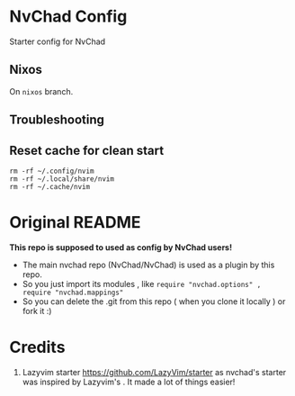 # NvChad Config

Starter config for NvChad

## Nixos

On `nixos` branch.

## Troubleshooting

## Reset cache for clean start

```
rm -rf ~/.config/nvim
rm -rf ~/.local/share/nvim
rm -rf ~/.cache/nvim
```

# Original README

**This repo is supposed to used as config by NvChad users!**

- The main nvchad repo (NvChad/NvChad) is used as a plugin by this repo.
- So you just import its modules , like `require "nvchad.options" , require "nvchad.mappings"`
- So you can delete the .git from this repo ( when you clone it locally ) or fork it :)

# Credits

1) Lazyvim starter https://github.com/LazyVim/starter as nvchad's starter was inspired by Lazyvim's . It made a lot of things easier!
